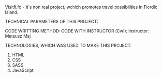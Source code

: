 Visitfi.fo - it`s non real project, wchich promotes travel possibilities in Fiordic Island. 

TECHNICAL PARAMETERS OF THIS PROJECT:

CODE WRITTING METHOD: CODE WITH INSTRUCTOR (CwI); Instructor: Mateusz Maj

TECHNOLOGIES, WHICH WAS USED TO MAKE THIS PROJECT:

1. HTML
2. CSS
3. SASS
4. JavaScript

